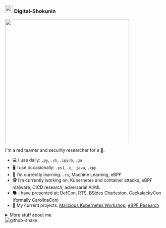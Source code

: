 ### <img height=25 src="https://github.com/digital-shokunin/digital-shokunin/assets/913856/1dbf2fc5-0393-4a06-b504-5703a6f5b030"> Digital-Shokunin 

<img src="https://github.com/digital-shokunin/digital-shokunin/assets/913856/ca792d4c-3779-461d-bcc5-da9c4dfe589d" width=400>

I'm a red teamer and security researcher for a 🏦. 

- 💻 I use daily: `.py`, `.sh`, `.ipynb`, `.go`
- 🖥️ I use occasionally: `.ps1`, `.c`, `.java`, `.cpp`
- 🌱 I’m currently learning: `.rs`, Machine Learning, eBPF
- 🕵️ I’m currently working on: Kubernetes and container attacks, eBPF malware, CICD research, adversarial AI/ML
- 🗣️ I have presented at: DefCon, RTS, BSides Charleston, CackalackyCon (formally CarolinaCon)
- 🚧 My current projects: [Malicious Kubernetes Workshop](https://github.com/lockfale/Malicious_Containers_Workshop), [eBPF Research](https://github.com/lockfale/eBPF-Research)
  


<details>
<summary>
  More stuff about me
</summary>
  <br />
- Member of a private hacker space (<a target="_blank" href="https://github.com/lockFALE/">FALE</a>)<br/>
- Husband and Dad<br/>
- My GitHub avatar is a very young me at a LAN party (Terrix was my gaming handle)<br/>
- <a target="_blank" href="http://www.willhackforramen.com">Will Hack for Ramen</a><br/>
- 📫 How to reach me: <br/><br/>
  <a target="_blank" href="http://linkedin.com/in/sdavidmitchell"><img src="https://img.shields.io/badge/linkedin-0a66c2"></a>
  <a target="_blank" href="https://infosec.exchange/digisho"><img src="https://img.shields.io/badge/mastodon-6364ff"></a>
  <a target="_blank" href="https://twitter.com/digish0"><img src="https://img.shields.io/twitter/follow/digish0"></a><br/>
📧 davidm[@]digital-shokunin.net

```
-----BEGIN PGP PUBLIC KEY BLOCK-----

xjMEZXuqohYJKwYBBAHaRw8BAQdAqGBPM8guLehmftdreFAmVmRqy/xYzL6g
YVM4jDp4zPDNOWRhdmlkbUBkaWdpdGFsLXNob2t1bmluLm5ldCA8ZGF2aWRt
QGRpZ2l0YWwtc2hva3VuaW4ubmV0PsKMBBAWCgA+BYJle6qiBAsJBwgJkGcm
7MCVX494AxUICgQWAAIBAhkBApsDAh4BFiEEhzOQpDEvU2gVb3a5ZybswJVf
j3gAAMIUAP9oDeKISMnKhP+JVGrVxJVunbNyzeBkjnQ5EWyPIL6R8gD9HZ+S
fP7+RcJHFeteur+cHrIRrVjvqw+jEs2XrYgT3gjOOARle6qiEgorBgEEAZdV
AQUBAQdAjrZC+RO8R0T15H4oEXyEa9vfHUDw+Vdcy67SW/jv0hYDAQgHwngE
GBYKACoFgmV7qqIJkGcm7MCVX494ApsMFiEEhzOQpDEvU2gVb3a5ZybswJVf
j3gAAKBuAP4zdMLMARZ7s7wiex79MtfC3P15dTOtI+cwiq3Y27zSdQD/Z9GV
QcBe0Fqv9BwQ7QH/PkqiBJ3D7xN14huGXYMKqww=
=/XtM
-----END PGP PUBLIC KEY BLOCK-----
```


</details>

<!--🐍📈SNAKEGRAPH / 🌐WEBSITE: https://github.com/Platane/snk -->
<picture>
  <source media="(prefers-color-scheme: dark)" srcset="https://raw.githubusercontent.com/digital-shokunin/snk/main/dist/github-contribution-grid-snake-dark.svg" />
  <source media="(prefers-color-scheme: light)" srcset="https://raw.githubusercontent.com/digital-shokunin/snk/main/dist/github-contribution-grid-snake.svg" />
  <img alt="github-snake" src="[github-snake.svg](https://raw.githubusercontent.com/digital-shokunin/snk/main/dist/github-contribution-grid-snake.svg)" />
</picture>

